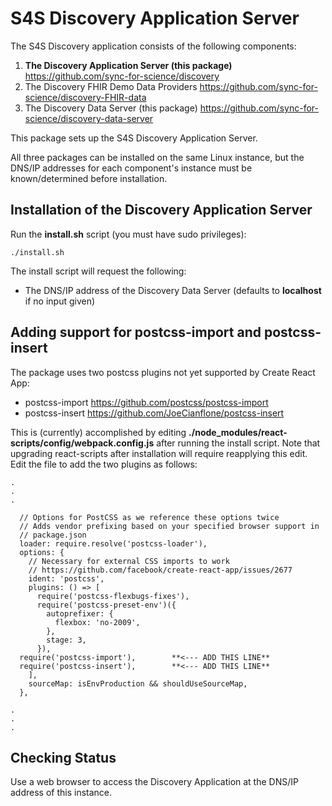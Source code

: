 # S4S Discovery Application Server

The S4S Discovery application consists of the following components:

1. **The Discovery Application Server (this package)** <https://github.com/sync-for-science/discovery>
2. The Discovery FHIR Demo Data Providers <https://github.com/sync-for-science/discovery-FHIR-data>
3. The Discovery Data Server (this package) <https://github.com/sync-for-science/discovery-data-server>

This package sets up the S4S Discovery Application Server.

All three packages can be installed on the same Linux instance, but the DNS/IP addresses for each component's instance must be known/determined before installation.

## Installation of the Discovery Application Server

Run the **install.sh** script (you must have sudo privileges):

`./install.sh`

The install script will request the following:

- The DNS/IP address of the Discovery Data Server (defaults to **localhost** if no input given)

## Adding support for postcss-import and postcss-insert

The package uses two postcss plugins not yet supported by Create React App:

- postcss-import <https://github.com/postcss/postcss-import>
- postcss-insert <https://github.com/JoeCianflone/postcss-insert>

This is (currently) accomplished by editing **./node_modules/react-scripts/config/webpack.config.js** after running the install script. Note that upgrading react-scripts after installation will require reapplying this edit. Edit the file to add the two plugins as follows:

	.
	.
	.

      // Options for PostCSS as we reference these options twice
      // Adds vendor prefixing based on your specified browser support in
      // package.json
      loader: require.resolve('postcss-loader'),
      options: {
        // Necessary for external CSS imports to work
        // https://github.com/facebook/create-react-app/issues/2677
        ident: 'postcss',
        plugins: () => [
          require('postcss-flexbugs-fixes'),
          require('postcss-preset-env')({
            autoprefixer: {
              flexbox: 'no-2009',
            },
            stage: 3,
          }),
	  require('postcss-import'),		**<--- ADD THIS LINE**
	  require('postcss-insert'),		**<--- ADD THIS LINE**
        ],
        sourceMap: isEnvProduction && shouldUseSourceMap,
      },

	.
	.
	.

## Checking Status

Use a web browser to access the Discovery Application at the DNS/IP address of this instance.
